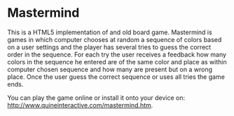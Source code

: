Mastermind
==========

This is a HTML5 implementation of and old board game. Mastermind is games in which computer chooses at random a sequence of colors based on a user settings and the player has several tries to guess the correct order in the sequence. For each try the user receives a feedback how many colors in the sequence he entered are of the same color and place as within computer chosen sequence and how many are present but on a wrong place. Once the user guess the correct sequence or uses all tries the game ends.

You can play the game online or install it onto your device on: http://www.quineinteractive.com/mastermind.htm.
